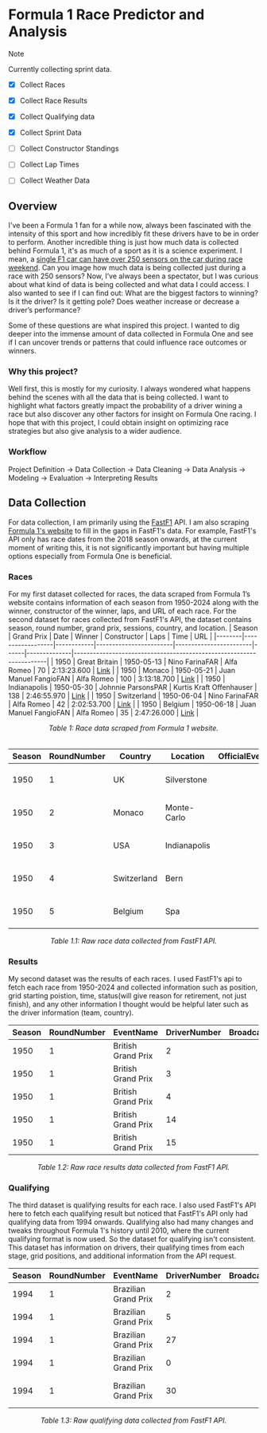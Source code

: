 # Formula 1 Race Predictor and Analysis
> [!NOTE]  
> Currently collecting sprint data.

- [x] Collect Races
- [X] Collect Race Results
- [x] Collect Qualifying data
- [x] Collect Sprint  Data
- [ ] Collect Constructor Standings
- [ ] Collect Lap Times
- [ ] Collect Weather Data


## Overview
I've been a Formula 1 fan for a while now, always been fascinated with the intensity of this sport and how incredibly fit these drivers have to be in order to perform. Another incredible thing is just how much data is collected behind Formula 1, it's as much of a sport as it is a science experiment. I mean, a [single F1 car can have over 250 sensors on the car during race weekend](https://www.mercedesamgf1.com/news/feature-data-and-electronics-in-f1-explained). Can you image how much data is being collected just during a race with 250 sensors? Now, I’ve always been a spectator, but I was curious about what kind of data is being collected and what data I could access. I also wanted to see if I can find out: What are the biggest factors to winning? Is it the driver? Is it getting pole? Does weather increase or decrease a driver’s performance?

Some of these questions are what inspired this project. I wanted to dig deeper into the immense amount of data collected in Formula One and see if I can uncover trends or patterns that could influence race outcomes or winners.

### Why this project?
Well first, this is mostly for my curiosity. I always wondered what happens behind the scenes with all the data that is being collected. I want to highlight what factors greatly impact the probability of a driver wining a race but also discover any other factors for insight on Formula One racing. I hope that with this project, I could obtain insight on optimizing race strategies but also give analysis to a wider audience.

### Workflow
Project Definition → Data Collection → Data Cleaning → Data Analysis → Modeling → Evaluation → Interpreting Results

## Data Collection
For data collection, I am primarily using the [FastF1](https://docs.fastf1.dev/) API. I am also scraping [Formula 1's website](https://www.formula1.com/en/results/2024/races) to fill in the gaps in FastF1's data. For example, FastF1's API only has race dates from the 2018 season onwards, at the current moment of writing this, it is not significantly important but having multiple options especially from Formula One is beneficial.

### Races
For my first dataset collected for races, the data scraped from Formula 1’s website contains information of each season from 1950-2024 along with the winner, constructor of the winner, laps, and URL of each race. For the second dataset for races collected from FastF1's API, the dataset contains season, round number, grand prix, sessions, country, and location.
| Season | Grand Prix       | Date       | Winner                 | Constructor            | Laps | Time         | URL                                                                 |
|--------|------------------|------------|------------------------|------------------------|------|--------------|---------------------------------------------------------------------|
| 1950   | Great Britain    | 1950-05-13 | Nino FarinaFAR         | Alfa Romeo             | 70   | 2:13:23.600  | [Link](https://www.formula1.com/en/results/1950/races/94/great-britain/race-result) |
| 1950   | Monaco           | 1950-05-21 | Juan Manuel FangioFAN  | Alfa Romeo             | 100  | 3:13:18.700  | [Link](https://www.formula1.com/en/results/1950/races/95/monaco/race-result)      |
| 1950   | Indianapolis     | 1950-05-30 | Johnnie ParsonsPAR     | Kurtis Kraft Offenhauser | 138 | 2:46:55.970  | [Link](https://www.formula1.com/en/results/1950/races/96/indianapolis/race-result) |
| 1950   | Switzerland      | 1950-06-04 | Nino FarinaFAR         | Alfa Romeo             | 42   | 2:02:53.700  | [Link](https://www.formula1.com/en/results/1950/races/97/switzerland/race-result) |
| 1950   | Belgium          | 1950-06-18 | Juan Manuel FangioFAN  | Alfa Romeo             | 35   | 2:47:26.000  | [Link](https://www.formula1.com/en/results/1950/races/98/belgium/race-result)    |

<div align="center">
    <i>Table 1: Race data scraped from Formula 1 website.</i>
</div>
<br>

| Season | RoundNumber | Country | Location      | OfficialEventName | EventDate           | EventName            | EventFormat   | Session1     | Session1Date | Session1DateUtc     | Session2     | Session2Date | Session2DateUtc     | Session3     | Session3Date | Session3DateUtc     | Session4     | Session4Date | Session4DateUtc     | Session5 | Session5Date | Session5DateUtc     | F1ApiSupport |
|--------|-------------|---------|---------------|--------------------|---------------------|----------------------|---------------|--------------|--------------|---------------------|--------------|--------------|---------------------|--------------|--------------|---------------------|--------------|--------------|---------------------|---------|--------------|---------------------|--------------|
| 1950   | 1           | UK      | Silverstone   |                    | 1950-05-13 00:00:00 | British Grand Prix   | conventional  | Practice 1   |              | 1950-05-11 00:00:00 | Practice 2   |              | 1950-05-11 00:00:00 | Practice 3   |              | 1950-05-12 00:00:00 | Qualifying   |              | 1950-05-12 00:00:00 | Race    |              | 1950-05-13 00:00:00 | False         |
| 1950   | 2           | Monaco  | Monte-Carlo   |                    | 1950-05-21 00:00:00 | Monaco Grand Prix    | conventional  | Practice 1   |              | 1950-05-19 00:00:00 | Practice 2   |              | 1950-05-19 00:00:00 | Practice 3   |              | 1950-05-20 00:00:00 | Qualifying   |              | 1950-05-20 00:00:00 | Race    |              | 1950-05-21 00:00:00 | False         |
| 1950   | 3           | USA     | Indianapolis  |                    | 1950-05-30 00:00:00 | Indianapolis 500     | conventional  | Practice 1   |              | 1950-05-28 00:00:00 | Practice 2   |              | 1950-05-28 00:00:00 | Practice 3   |              | 1950-05-29 00:00:00 | Qualifying   |              | 1950-05-29 00:00:00 | Race    |              | 1950-05-30 00:00:00 | False         |
| 1950   | 4           | Switzerland | Bern     |                    | 1950-06-04 00:00:00 | Swiss Grand Prix     | conventional  | Practice 1   |              | 1950-06-02 00:00:00 | Practice 2   |              | 1950-06-02 00:00:00 | Practice 3   |              | 1950-06-03 00:00:00 | Qualifying   |              | 1950-06-03 00:00:00 | Race    |              | 1950-06-04 00:00:00 | False         |
| 1950   | 5           | Belgium | Spa           |                    | 1950-06-18 00:00:00 | Belgian Grand Prix   | conventional  | Practice 1   |              | 1950-06-16 00:00:00 | Practice 2   |              | 1950-06-16 00:00:00 | Practice 3   |              | 1950-06-17 00:00:00 | Qualifying   |              | 1950-06-17 00:00:00 | Race    |              | 1950-06-18 00:00:00 | False         |
<div align="center">
    <i>Table 1.1: Raw race data collected from FastF1 API.</i>
</div>

### Results
My second dataset was the results of each races. I used FastF1's api to fetch each race from 1950-2024 and collected information such as position, grid starting poistion, time, status(will give reason for retirement, not just finish), and any other information I thought would be helpful later such as the driver information (team, country).

| Season | RoundNumber | EventName          | DriverNumber | BroadcastName | Abbreviation | DriverId   | TeamName    | TeamColor | TeamId  | FirstName | LastName     | FullName      | HeadshotUrl | CountryCode | Position | ClassifiedPosition | GridPosition | Q1  | Q2  | Q3  | Time               | Status    | Points |
|--------|-------------|--------------------|--------------|---------------|--------------|------------|-------------|-----------|---------|-----------|--------------|---------------|-------------|-------------|----------|--------------------|-------------|-----|-----|-----|--------------------|-----------|--------|
| 1950   | 1           | British Grand Prix | 2            |               | farina       | Alfa Romeo |             | alfa      | Nino    | Farina     | Nino Farina   |              |             | 1.0        | 1                  | 1.0         |     |     |     | 0 days 02:13:23.600000 | Finished  | 9.0    |
| 1950   | 1           | British Grand Prix | 3            |               | fagioli      | Alfa Romeo |             | alfa      | Luigi   | Fagioli    | Luigi Fagioli |              |             | 2.0        | 2                  | 2.0         |     |     |     | 0 days 00:00:02.600000 | Finished  | 6.0    |
| 1950   | 1           | British Grand Prix | 4            |               | reg_parnell  | Alfa Romeo |             | alfa      | Reg     | Parnell    | Reg Parnell   |              |             | 3.0        | 3                  | 4.0         |     |     |     | 0 days 00:00:52    | Finished  | 4.0    |
| 1950   | 1           | British Grand Prix | 14           |               | cabantous    | Talbot-Lago|             | lago      | Yves    | Cabantous  | Yves Cabantous|              |             | 4.0        | 4                  | 6.0         |     |     |     |                    | +2 Laps   | 3.0    |
| 1950   | 1           | British Grand Prix | 15           |               | rosier       | Talbot-Lago|             | lago      | Louis   | Rosier     | Louis Rosier  |              |             | 5.0        | 5                  | 9.0         |     |     |     |                    | +2 Laps   | 2.0    |

<div align="center">
    <i>Table 1.2: Raw race results data collected from FastF1 API.</i>
</div>

### Qualifying
The third dataset is qualifying results for each race. I also used FastF1's API here to fetch each qualifying result but noticed that FastF1's API only had qualifying data from 1994 onwards. Qualifying also had many changes and tweaks throughout Formula 1's history until 2010, where the current qualifying format is now used. So the dataset for qualifying isn't consistent. This dataset has information on drivers, their qualifying times from each stage, grid positions, and additional information from the API request.

| Season | RoundNumber | EventName            | DriverNumber | BroadcastName | Abbreviation | DriverId         | TeamName  | TeamColor | TeamId    | FirstName       | LastName     | FullName               | HeadshotUrl | CountryCode | Position | ClassifiedPosition | GridPosition | Q1               | Q2  | Q3  | Time                  | Status | Points |
|--------|-------------|----------------------|--------------|---------------|--------------|------------------|-----------|-----------|-----------|------------------|--------------|------------------------|-------------|-------------|----------|--------------------|--------------|-----|-----|-----|-----------------------|--------|--------|
| 1994   | 1           | Brazilian Grand Prix | 2            |               | nan          | senna            | Williams  |           | williams  | Ayrton           | Senna        | Ayrton Senna           |             |             | 1.0      |                    |              |     |     | 0 days 00:01:15.962000|        |        |
| 1994   | 1           | Brazilian Grand Prix | 5            |               | MSC          | michael_schumacher| Benetton  |           | benetton  | Michael          | Schumacher   | Michael Schumacher     |             |             | 2.0      |                    |              |     |     | 0 days 00:01:16.290000|        |        |
| 1994   | 1           | Brazilian Grand Prix | 27           |               | nan          | alesi            | Ferrari   |           | ferrari   | Jean             | Alesi        | Jean Alesi             |             |             | 3.0      |                    |              |     |     | 0 days 00:01:17.385000|        |        |
| 1994   | 1           | Brazilian Grand Prix | 0            |               | nan          | damon_hill       | Williams  |           | williams  | Damon            | Hill         | Damon Hill             |             |             | 4.0      |                    |              |     |     | 0 days 00:01:17.554000|        |        |
| 1994   | 1           | Brazilian Grand Prix | 30           |               | nan          | frentzen         | Sauber    |           | sauber    | Heinz-Harald     | Frentzen     | Heinz-Harald Frentzen |             |             | 5.0      |                    |              |     |     | 0 days 00:01:17.806000|        |        |

<div align="center">
    <i>Table 1.3: Raw qualifying data collected from FastF1 API.</i>
</div>

